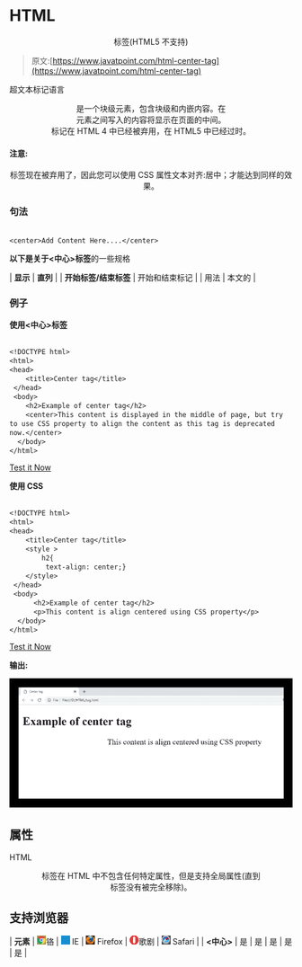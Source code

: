 # HTML

<center>标签(HTML5 不支持)</center>

> 原文:[https://www.javatpoint.com/html-center-tag](https://www.javatpoint.com/html-center-tag)

超文本标记语言

<center>是一个块级元素，包含块级和内嵌内容。在

<center>元素之间写入的内容将显示在页面的中间。</center>

</center>

<center>标记在 HTML 4 中已经被弃用，在 HTML5 中已经过时。</center>

#### 注意:

<center>标签现在被弃用了，因此您可以使用 CSS 属性文本对齐:居中；才能达到同样的效果。</center>

### 句法

```

<center>Add Content Here....</center>

```

**以下是关于<中心>标签**的一些规格

| **显示** | **直列** |
| **开始标签/结束标签** | 开始和结束标记 |
| 用法 | 本文的 |

### 例子

**使用<中心>标签**

```

<!DOCTYPE html>
<html>
<head>
	<title>Center tag</title>
 </head>
 <body>
	<h2>Example of center tag</h2>
    <center>This content is displayed in the middle of page, but try to use CSS property to align the content as this tag is deprecated now.</center>
  </body>
</html>

```

[Test it Now](https://www.javatpoint.com/oprweb/test.jsp?filename=HTMLcentertag)

**使用 CSS**

```

<!DOCTYPE html>
<html>
<head>
	<title>Center tag</title>
	<style >
		h2{
		 text-align: center;}
	</style>
 </head>
 <body>
      <h2>Example of center tag</h2>
      <p>This content is align centered using CSS property</p>
  </body>
</html>

```

[Test it Now](https://www.javatpoint.com/oprweb/test.jsp?filename=HTMLcentertag2)

**输出:**

![HTML center tag](img/1010a792fc1309560dd4e520e3381e9d.png)

## 属性

HTML

<center>标签在 HTML 中不包含任何特定属性，但是支持全局属性(直到

<center>标签没有被完全移除)。</center>

</center>

## 支持浏览器

| **元素** | ![chrome browser](img/4fbdc93dc2016c5049ed108e7318df19.png)铬 | ![ie browser](img/83dd23df1fe8373fd5bf054b2c1dd88b.png) IE | ![firefox browser](img/4f001fff393888a8a807ed29b28145d1.png) Firefox | ![opera browser](img/6cad4a592cc69a052056a0577b4aac65.png)歌剧 | ![safari browser](img/a0f6a9711a92203c5dc5c127fe9c9fca.png) Safari |
| **<中心>** | 是 | 是 | 是 | 是 | 是 |